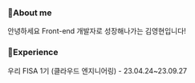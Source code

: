 <!-- Header-->
### 👋About me
안녕하세요 Front-end 개발자로 성장해나가는 김영현입니다!

### 🎈Experience
우리 FISA 1기 (클라우드 엔지니어링) - 23.04.24~23.09.27
